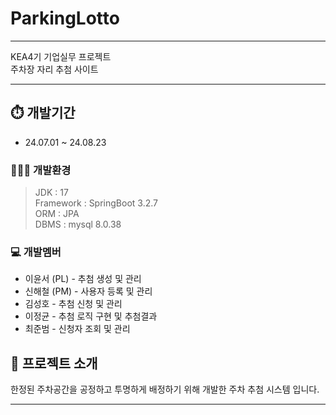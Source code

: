 # ParkingLotto

---

KEA4기 기업실무 프로젝트  
주차장 자리 추첨 사이트

---

## ⏱️ 개발기간

- 24.07.01 ~ 24.08.23 

 ### 🧑🏻‍💻 개발환경

> JDK : 17  
> Framework : SpringBoot 3.2.7  
> ORM : JPA  
> DBMS : mysql 8.0.38

### 💻 개발멤버

- 이윤서 (PL) - 추첨 생성 및 관리
- 신해철 (PM) - 사용자 등록 및 관리
- 김성호 - 추첨 신청 및 관리
- 이정균 - 추첨 로직 구현 및 추첨결과
- 최준범 - 신청자 조회 및 관리

## 🎰 프로젝트 소개

한정된 주차공간을 공정하고 투명하게 배정하기 위해 개발한 주차 추첨 시스템 입니다.

---
